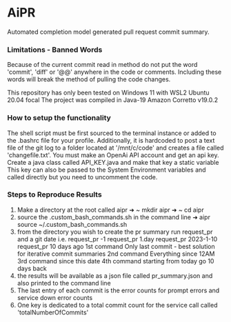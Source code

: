 # AiPR
Automated completion model generated pull request commit summary.

### Limitations - Banned Words
Because of the current commit read in method do not put the word 'commit', 'diff' or '@@' anywhere in the code or comments.
Including these words will break the method of pulling the code changes. 

This repository has only been tested on Windows 11 with WSL2 Ubuntu 20.04 focal
The project was compiled in Java-19 Amazon Corretto v19.0.2

### How to setup the functionality
The shell script must be first sourced to the terminal instance or added to the .bashrc file for your profile.
Additionally, it is hardcoded to post a text file of the git log to a folder located at '/mnt/c/code' and creates a file 
called 'changefile.txt'.
You must make an OpenAi API account and get an api key. Create a java class called API_KEY.java and make that key a static variable
This key can also be passed to the System Environment variables and called directly but you need to uncomment the code.

### Steps to Reproduce Results
1. Make a directory at the root called aipr
        ➜  ~ mkdir aipr
        ➜  ~ cd aipr
2. source the .custom_bash_commands.sh in the command line
        ➜  aipr source ~/.custom_bash_commands.sh
3. from the directory you wish to create the pr summary run request_pr and a git date i.e.
        request_pr -1 
        request_pr 1.day
        request_pr 2023-1-10
        request_pr 10 days ago
   1st command Only last commit - best solution for iterative commit summaries
   2nd command Everything since 12AM 
   3rd command since this date
   4th command starting from today go 10 days back
4. the results will be available as a json file called pr_summary.json and also printed to the command line
5. The last entry of each commit is the error counts for prompt errors and service down error counts
6. One key is dedicated to a total commit count for the service call called 'totalNumberOfCommits'